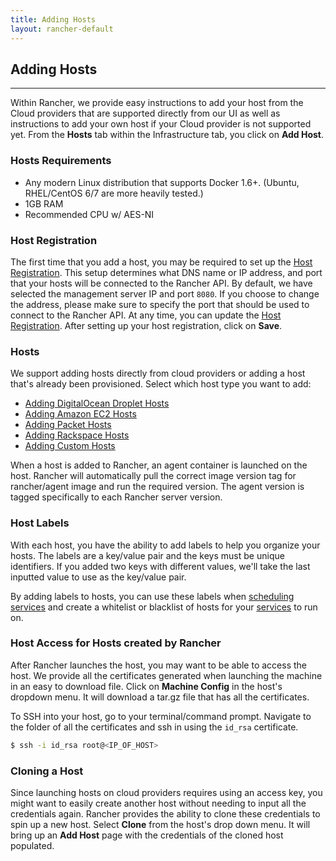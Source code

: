 ```yaml
---
title: Adding Hosts 
layout: rancher-default
---
```


## Adding Hosts
---

Within Rancher, we provide easy instructions to add your host from the Cloud providers that are supported directly from our UI as well as instructions to add your own host if your Cloud provider is not supported yet. From the **Hosts** tab within the Infrastructure tab, you click on **Add Host**.

### Hosts Requirements

* Any modern Linux distribution that supports Docker 1.6+. (Ubuntu, RHEL/CentOS 6/7 are more heavily tested.) 
* 1GB RAM 
* Recommended CPU w/ AES-NI 

### Host Registration

The first time that you add a host, you may be required to set up the [Host Registration]({{site.baseurl}}/rancher/configuration/host-registration/). This setup determines what DNS name or IP address, and port that your hosts will be connected to the Rancher API. By default, we have selected the management server IP and port `8080`.  If you choose to change the address, please make sure to specify the port that should be used to connect to the Rancher API. At any time, you can update the [Host Registration]({{site.baseurl}}/rancher/configuration/host-registration/). After setting up your host registration, click on **Save**.

### Hosts

We support adding hosts directly from cloud providers or adding a host that's already been provisioned. Select which host type you want to add:

* [Adding DigitalOcean Droplet Hosts]({{site.baseurl}}/rancher/rancher-ui/infrastructure/hosts/digitalocean/)
* [Adding Amazon EC2 Hosts]({{site.baseurl}}/rancher/rancher-ui/infrastructure/hosts/amazon/)
* [Adding Packet Hosts]({{site.baseurl}}/rancher/rancher-ui/infrastructure/hosts/packet/)
* [Adding Rackspace Hosts]({{site.baseurl}}/rancher/rancher-ui/infrastructure/hosts/rackspace/)
* [Adding Custom Hosts]({{site.baseurl}}/rancher/rancher-ui/infrastructure/hosts/custom/)

When a host is added to Rancher, an agent container is launched on the host. Rancher will automatically pull the correct image version tag for rancher/agent image and run the required version. The agent version is tagged specifically to each Rancher server version.

<a id="hostlabels"></a>
### Host Labels

With each host, you have the ability to add labels to help you organize your hosts. The labels are a key/value pair and the keys must be unique identifiers. If you added two keys with different values, we'll take the last inputted value to use as the key/value pair.

By adding labels to hosts, you can use these labels when [scheduling services]({{site.baseurl}}/rancher/rancher-ui/applications/stacks/adding-services/#scheduling-services) and create a whitelist or blacklist of hosts for your [services]({{site.baseurl}}/rancher/rancher-ui/applications/stacks/adding-services) to run on. 

<a id="machine-config"></a>
### Host Access for Hosts created by Rancher

After Rancher launches the host, you may want to be able to access the host. We provide all the certificates generated when launching the machine in an easy to download file. Click on **Machine Config** in the host's dropdown menu. It will download a tar.gz file that has all the certificates.

To SSH into your host, go to your terminal/command prompt. Navigate to the folder of all the certificates and ssh in using the `id_rsa` certificate.

```bash
$ ssh -i id_rsa root@<IP_OF_HOST>
```

### Cloning a Host

Since launching hosts on cloud providers requires using an access key, you might want to easily create another host without needing to input all the credentials again. Rancher provides the ability to clone these credentials to spin up a new host. Select **Clone** from the host's drop down menu. It will bring up an **Add Host** page with the credentials of the cloned host populated.



